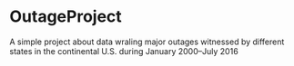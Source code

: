 # OutageProject
A simple project about data wraling major outages witnessed by different states in the continental U.S. during January 2000–July 2016
